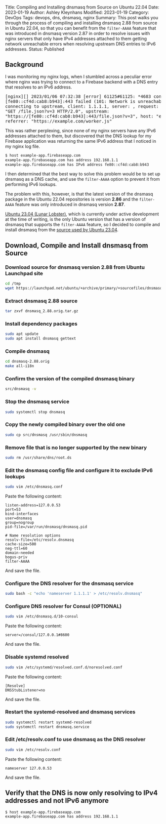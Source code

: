 Title: Compiling and Installing dnsmasq from Source on Ubuntu 22.04
Date: 2023-01-19
Author: Ashley Kleynhans
Modified: 2023-01-19
Category: DevOps
Tags: devops, dns, dnsmasq, nginx
Summary: This post walks you through the process of compiling and
    installing dnsmasq 2.88 from source in Ubuntu 22.04, so that you
    can benefit from the `filter-AAAA` feature that was introduced
    in dnsmasq version 2.87 in order to resolve issues with nginx
    servers that only have IPv4 addresses attached to them getting
    network unreachable errors when resolving upstream DNS entries
    to IPv6 addresses.
Status: Published

## Background

I was monitoring my nginx logs, when I stumbled across a
peculiar error where nginx was trying to connect to a
Firebase backend with a DNS entry that resolves to an
IPv6 address.

<pre>
[nginx][] 2023/01/06 07:32:38 [error] 61125#61125: *4683 connect() to
[fe80::cf4d:cab8:b943]:443 failed (101: Network is unreachable) while
connecting to upstream, client: 1.1.1.1, server: , request: 
"GET /file.json?v=3 HTTP/2.0", upstream: 
"https://[fe80::cf4d:cab8:b943]:443/file.json?v=3", host: "example.com", 
referrer: "https://example.com/worker.js"
</pre>

This was rather perplexing, since none of my nginx servers
have any IPv6 addresses attached to them, but discovered that
the DNS lookup for my Firebase application was returning the
same IPv6 address that I noticed in my nginx log file.

```bash
$ host example-app.firebaseapp.com
example-app.firebaseapp.com has address 192.168.1.1
example-app.firebaseapp.com has IPv6 address fe80::cf4d:cab8:b943
```

I then determined that the best way to solve this problem would
be to set up dnsmasq as a DNS cache, and use the `filter-AAAA`
option to prevent it from performing IPv6 lookups.

The problem with this, however, is that the latest version of
the dnsmasq package in the Ubuntu 22.04 repositories is
version **2.86** and the `filter-AAAA` feature was only
introduced in dnsmasq version **2.87**.

[Ubuntu 23.04 (Lunar Lobster)](https://launchpad.net/ubuntu/lunar/+source/dnsmasq),
which is currently under active  development at the time of writing,
is the only Ubuntu version that has a version of dnsmasq that
supports the `filter-AAAA` feature, so I decided to compile
and install dnsmasq from the [source used by Ubuntu 23.04](
https://launchpad.net/ubuntu/+archive/primary/+sourcefiles/dnsmasq/2.88-1/dnsmasq_2.88.orig.tar.gz).

## Download, Compile and Install dnsmasq from Source

### Download source for dnsmasq version 2.88 from Ubuntu Launchpad site

```bash
cd /tmp
wget https://launchpad.net/ubuntu/+archive/primary/+sourcefiles/dnsmasq/2.88-1/dnsmasq_2.88.orig.tar.gz
```

### Extract dnsmasq 2.88 source

```bash
tar zxvf dnsmasq_2.88.orig.tar.gz
```

### Install dependency packages

```bash
sudo apt update
sudo apt install dnsmasq gettext
```

### Compile dnsmasq

```bash
cd dnsmasq-2.88.orig
make all-i18n
```

### Confirm the version of the compiled dnsmasq binary

```bash
src/dnsmasq -v
```

### Stop the dnsmasq service

```bash
sudo systemctl stop dnsmasq
```

### Copy the newly compiled binary over the old one

```bash
sudo cp src/dnsmasq /usr/sbin/dnsmasq
```

### Remove file that is no longer supported by the new binary

```bash
sudo rm /usr/share/dns/root.ds
```

### Edit the dnsmasq config file and configure it to exclude IPv6 lookups

```bash
sudo vim /etc/dnsmasq.conf
```

Paste the following content:
```
listen-address=127.0.0.53
port=53
bind-interfaces
user=dnsmasq
group=nogroup
pid-file=/var/run/dnsmasq/dnsmasq.pid

# Name resolution options
resolv-file=/etc/resolv.dnsmasq
cache-size=500
neg-ttl=60
domain-needed
bogus-priv
filter-AAAA
```
And save the file.

### Configure the DNS resolver for the dnsmasq service

```bash
sudo bash -c "echo 'nameserver 1.1.1.1' > /etc/resolv.dnsmasq"
```

### Configure DNS resolver for Consul (OPTIONAL)

```bash
sudo vim /etc/dnsmasq.d/10-consul
```

Paste the following content:
```
server=/consul/127.0.0.1#8600
```
And save the file.

### Disable systemd resolved

```bash
sudo vim /etc/systemd/resolved.conf.d/noresolved.conf
```

Paste the following content:
```
[Resolve]
DNSStubListener=no
```
And save the file.

### Restart the systemd-resolved and dnsmasq services

```bash
sudo systemctl restart systemd-resolved
sudo systemctl restart dnsmasq.service
```

### Edit /etc/resolv.conf to use dnsmasq as the DNS resolver

```bash
sudo vim /etc/resolv.conf
```

Paste the following content:
```
nameserver 127.0.0.53
```
And save the file.

## Verify that the DNS is now only resolving to IPv4 addresses and not IPv6 anymore

```bash
$ host example-app.firebaseapp.com
example-app.firebaseapp.com has address 192.168.1.1
```